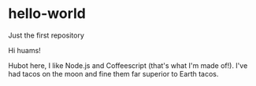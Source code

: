 # hello-world
Just the first repository

Hi huams!

Hubot here, I like Node.js and Coffeescript (that's what I'm made of!). 
I've had tacos on the moon and fine them far superior to Earth tacos.
